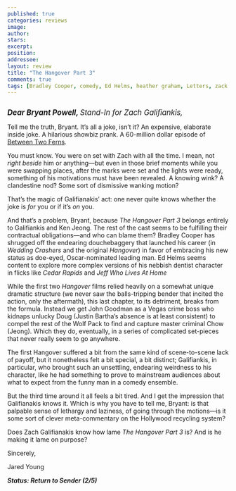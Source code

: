 ```yaml
---
published: true
categories: reviews
image:
author: 
stars: 
excerpt: 
position: 
addressee: 
layout: review
title: "The Hangover Part 3"
comments: true
tags: [Bradley Cooper, comedy, Ed Helms, heather graham, Letters, zack galifianakis]
---
```

<div><p><span class="full-image-block ssNonEditable"><a href="/letters/2013/5/24/the-hangover-part-3.html"><img src="http://static.squarespace.com/static/5005f6bcc4aa41161b33e89e/5329cf1fe4b07c068ebf74de/5329cf1fe4b07c068ebf7833/1369429274267/the-hangover-3.jpg" alt="" /></a></span></p>
<p><em><span style="font-size:120%;"><strong>Dear Bryant Powell, </strong>Stand-In for Zach Galifiankis,&nbsp;</span></em></p>
<p>Tell me the truth, Bryant. It&rsquo;s all a joke, isn&rsquo;t it? An expensive, elaborate inside joke. A hilarious showbiz prank. A 60-million dollar episode of <a href="http://www.funnyordie.com/between_two_ferns">Between Two Ferns</a>.&nbsp;</p>
<p>You must know. You were on set with Zach with all the time. I mean, not <em>right beside</em> him or anything&mdash;but even in those brief moments while you were swapping places, after the marks were set and the lights were ready, something of his motivations must have been revealed. A knowing wink? A clandestine nod? Some sort of dismissive wanking motion?&nbsp;&nbsp;</p>
<p>That&rsquo;s the magic of Galifianakis&rsquo; act: one never quite knows whether the joke is <em>for</em> you or if it&rsquo;s <em>on</em> you.&nbsp;</p>
<p>And that&rsquo;s a problem, Bryant, because <em>The</em> <em>Hangover Part 3</em> belongs entirely to Galifiankis and Ken Jeong. The rest of the cast seems to be fulfilling their contractual obligations&mdash;and who can blame them? Bradley Cooper has shrugged off the endearing douchebaggery that launched his career (in <em>Wedding Crashers</em> and the original <em>Hangover</em>) in favor of embracing his new status as doe-eyed, Oscar-nominated leading man. Ed Helms seems content to explore more complex versions of his nebbish dentist character in flicks like <em>Cedar Rapids</em> and <em>Jeff Who Lives At Home</em><em>&nbsp;</em></p>
<p>While the first two <em>Hangover </em>films relied heavily on a somewhat unique dramatic structure (we never saw the balls-tripping bender that incited the action, only the aftermath), this last chapter, to its detriment, breaks from the formula. Instead we get John Goodman as a Vegas crime boss who kidnaps unlucky Doug (Justin Bartha&rsquo;s absence is at least consistent) to compel the rest of the Wolf Pack to find and capture master criminal Chow (Jeong). Which they do, eventually, in a series of complicated set-pieces that never really seem to go anywhere. &nbsp;&nbsp;</p>
<p>The first Hangover suffered a bit from the same kind of scene-to-scene lack of payoff, but it nonetheless felt a bit special, a bit distinct; Galifiankis, in particular, who brought such an unsettling, endearing weirdness to his character, like he had something to prove to mainstream audiences about what to expect from the funny man in a comedy ensemble.</p>
<p>But the third time around it all feels a bit tired. And I get the impression that Galifianakis knows it. Which is why you have to tell me, Bryant: is that palpable sense of lethargy and laziness, of going through the motions&mdash;is it some sort of clever meta-commentary on the Hollywood recycling system?</p>
<p>Does Zach Galifianakis know how lame <em>The Hangover Part 3</em> is? And is he making it lame on purpose?</p>
<p>Sincerely,</p>
<p>Jared Young</p>
<p><strong><em>Status: Return to Sender (2/5)</em></strong></p></div>
